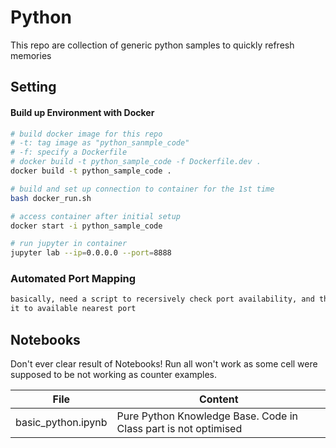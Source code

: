 # Python
This repo are collection of generic python samples to quickly refresh memories

## Setting
#### Build up Environment with Docker
```bash
# build docker image for this repo
# -t: tag image as "python_sanmple_code"
# -f: specify a Dockerfile
# docker build -t python_sample_code -f Dockerfile.dev .
docker build -t python_sample_code .

# build and set up connection to container for the 1st time 
bash docker_run.sh

# access container after initial setup
docker start -i python_sample_code

# run jupyter in container
jupyter lab --ip=0.0.0.0 --port=8888
```
### Automated Port Mapping 
```bash
basically, need a script to recersively check port availability, and then map
it to available nearest port 
```

## Notebooks
Don't ever clear result of Notebooks! Run all won't work as some cell were supposed to 
be not working as counter examples.

File | Content
------------ | ------------
basic_python.ipynb | Pure Python Knowledge Base. Code in Class part is not optimised
